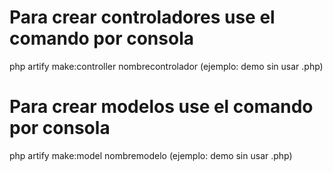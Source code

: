 # Para crear controladores use el comando por consola

php artify make:controller nombrecontrolador (ejemplo: demo sin usar .php)

# Para crear modelos use el comando por consola

php artify make:model nombremodelo (ejemplo: demo sin usar .php)
